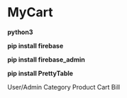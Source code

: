 # MyCart

**python3**

**pip install firebase**

**pip install firebase_admin**

**pip install PrettyTable**


User/Admin
Category
Product
Cart
Bill